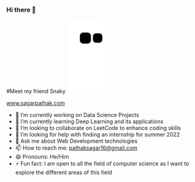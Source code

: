 ### Hi there 👋

<!--
**devops-sagar/devops-sagar** is a ✨ _special_ ✨ repository because its `README.md` (this file) appears on your GitHub profile.

Here are some ideas to get you started: -->

#Meet my friend Snaky
![snake gif](https://github.com/devops-sagar/devops-sagar/blob/output/github-contribution-grid-snake.svg)

  <a href="http://www.sagarpathak.com">www.sagarpathak.com</a>

- 🔭 I’m currently working on Data Science Projects
- 🌱 I’m currently learning Deep Learning and its applications
- 👯 I’m looking to collaborate on LeetCode to enhance coding skills
- 🤔 I’m looking for help with finding an internship for summer 2022
- 💬 Ask me about Web Development technologies
- 📫 How to reach me: pathaksagar16@gmail.com
- 😄 Pronouns: He/Him
- ⚡ Fun fact: I am open to all the field of computer science as I want to explore the different areas of this field
